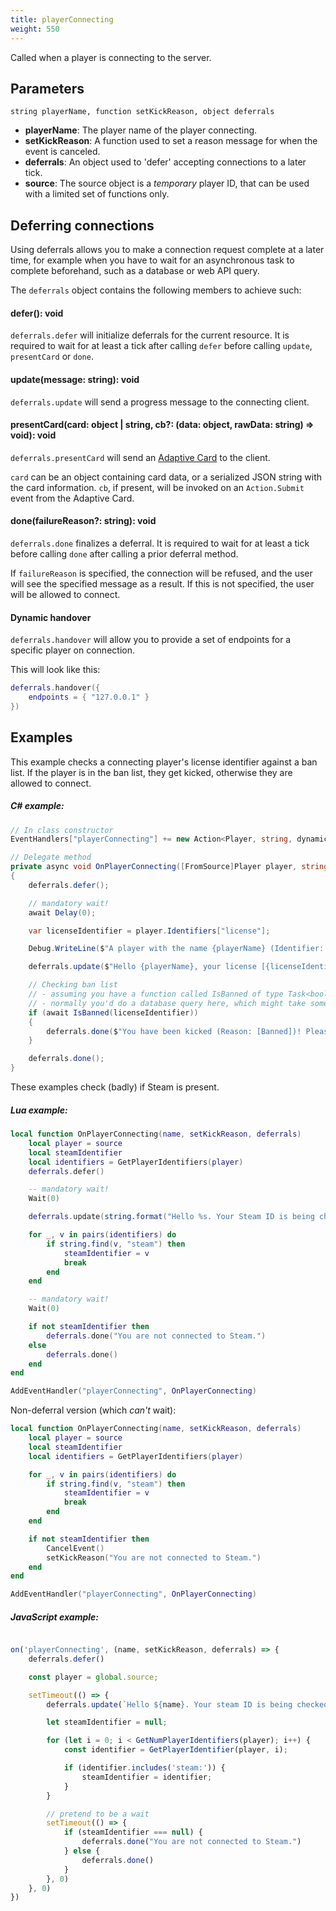 ```yaml
---
title: playerConnecting
weight: 550
---
```


Called when a player is connecting to the server.

Parameters
----------

```
string playerName, function setKickReason, object deferrals
```

- **playerName**: The player name of the player connecting.
- **setKickReason**: A function used to set a reason message for when the event is canceled.
- **deferrals**: An object used to 'defer' accepting connections to a later tick.
- **source**: The source object is a _temporary_ player ID, that can be used with a limited set of functions only.

Deferring connections
---------------------

Using deferrals allows you to make a connection request complete at a later time, for example when you have to wait for
an asynchronous task to complete beforehand, such as a database or web API query.

The `deferrals` object contains the following members to achieve such:

#### defer(): void

`deferrals.defer` will initialize deferrals for the current resource. It is required to wait for at least a tick after 
calling `defer` before calling `update`, `presentCard` or `done`.

#### update(message: string): void

`deferrals.update` will send a progress message to the connecting client.

#### presentCard(card: object | string, cb?: (data: object, rawData: string) => void): void

`deferrals.presentCard` will send an [Adaptive Card](https://adaptivecards.io/) to the client.

`card` can be an object containing card data, or a serialized JSON string with the card information.
`cb`, if present, will be invoked on an `Action.Submit` event from the Adaptive Card.

#### done(failureReason?: string): void

`deferrals.done` finalizes a deferral. It is required to wait for at least a tick before calling `done` after calling a
prior deferral method.

If `failureReason` is specified, the connection will be refused, and the user will see the specified message as a result.
If this is not specified, the user will be allowed to connect.

#### Dynamic handover

`deferrals.handover` will allow you to provide a set of endpoints for a specific player on connection.

This will look like this:
```lua
deferrals.handover({
    endpoints = { "127.0.0.1" }
})
```

Examples
--------
This example checks a connecting player's license identifier against a ban list. If the player is in the ban list, they get kicked, otherwise they are allowed to connect.

##### C\# example:
```csharp
// In class constructor
EventHandlers["playerConnecting"] += new Action<Player, string, dynamic, dynamic>(OnPlayerConnecting);

// Delegate method
private async void OnPlayerConnecting([FromSource]Player player, string playerName, dynamic setKickReason, dynamic deferrals)
{
    deferrals.defer();

    // mandatory wait!
    await Delay(0);

    var licenseIdentifier = player.Identifiers["license"];

    Debug.WriteLine($"A player with the name {playerName} (Identifier: [{licenseIdentifier}]) is connecting to the server.");

    deferrals.update($"Hello {playerName}, your license [{licenseIdentifier}] is being checked");

    // Checking ban list
    // - assuming you have a function called IsBanned of type Task<bool>
    // - normally you'd do a database query here, which might take some time
    if (await IsBanned(licenseIdentifier))
    {
        deferrals.done($"You have been kicked (Reason: [Banned])! Please contact the server administration (Identifier: [{licenseIdentifier}]).");
    }

    deferrals.done();
}
```

These examples check (badly) if Steam is present.

##### Lua example:
```lua
local function OnPlayerConnecting(name, setKickReason, deferrals)
    local player = source
    local steamIdentifier
    local identifiers = GetPlayerIdentifiers(player)
    deferrals.defer()

    -- mandatory wait!
    Wait(0)

    deferrals.update(string.format("Hello %s. Your Steam ID is being checked.", name))

    for _, v in pairs(identifiers) do
        if string.find(v, "steam") then
            steamIdentifier = v
            break
        end
    end

    -- mandatory wait!
    Wait(0)

    if not steamIdentifier then
        deferrals.done("You are not connected to Steam.")
    else
        deferrals.done()
    end
end

AddEventHandler("playerConnecting", OnPlayerConnecting)
```

Non-deferral version (which *can't* wait):

```lua
local function OnPlayerConnecting(name, setKickReason, deferrals)
    local player = source
    local steamIdentifier
    local identifiers = GetPlayerIdentifiers(player)

    for _, v in pairs(identifiers) do
        if string.find(v, "steam") then
            steamIdentifier = v
            break
        end
    end

    if not steamIdentifier then
        CancelEvent()
        setKickReason("You are not connected to Steam.")
    end
end

AddEventHandler("playerConnecting", OnPlayerConnecting)
```

##### JavaScript example:
```js

on('playerConnecting', (name, setKickReason, deferrals) => {
    deferrals.defer()

    const player = global.source;

    setTimeout(() => {
        deferrals.update(`Hello ${name}. Your steam ID is being checked.`)

        let steamIdentifier = null;

        for (let i = 0; i < GetNumPlayerIdentifiers(player); i++) {
            const identifier = GetPlayerIdentifier(player, i);

            if (identifier.includes('steam:')) {
                steamIdentifier = identifier;
            }
        }

        // pretend to be a wait
        setTimeout(() => {
            if (steamIdentifier === null) {
                deferrals.done("You are not connected to Steam.")
            } else {
                deferrals.done()
            }
        }, 0)
    }, 0)
})
```

